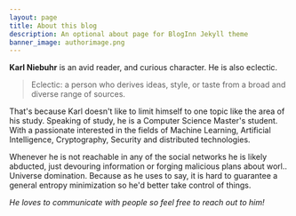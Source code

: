 ```yaml
---
layout: page
title: About this blog
description: An optional about page for BlogInn Jekyll theme
banner_image: authorimage.png
---
```


**Karl Niebuhr** is an avid reader, and curious character. He is also eclectic.
  
>Eclectic: a person who derives ideas, style, or taste from a broad and diverse range of sources.

That's because Karl doesn't like to limit himself to one topic like the area of his study. Speaking of study, he is a Computer Science Master's student. With a passionate interested in the fields of Machine Learning, Artificial Intelligence, Cryptography, Security and distributed technologies.

Whenever he is not reachable in any of the social networks he is likely abducted, just devouring information or forging malicious plans about worl.. Universe domination. Because as he uses to say, it is hard to guarantee a general entropy minimization so he'd better take control of things.  

*He loves to communicate with people so feel free to reach out to him!*
